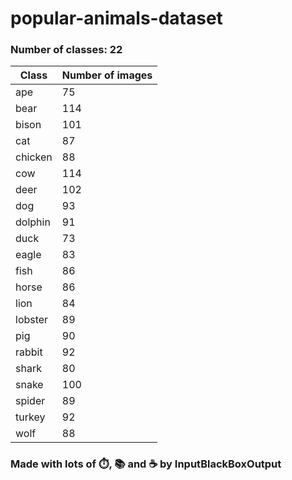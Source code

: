 # popular-animals-dataset

### Number of classes: 22

|Class| Number of images |
|--|--|
|ape|75|
|bear|114|
|bison|101|
|cat|87|
|chicken|88|
|cow|114|
|deer|102|
|dog|93|
|dolphin|91|
|duck|73|
|eagle|83|
|fish|86|
|horse|86|
|lion|84|
|lobster|89|
|pig|90|
|rabbit|92|
|shark|80|
|snake|100|
|spider|89|
|turkey|92|
|wolf|88|

### Made with lots of ⏱️, 📚 and ☕ by InputBlackBoxOutput